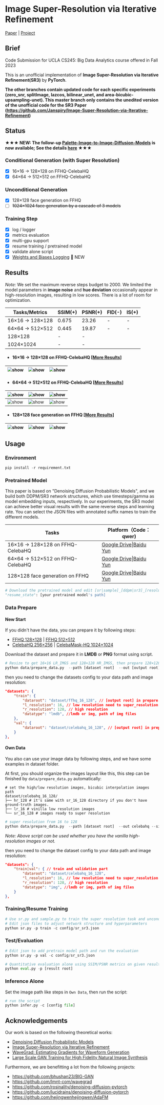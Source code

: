 # Image Super-Resolution via Iterative Refinement

[Paper](https://arxiv.org/pdf/2104.07636.pdf ) |  [Project](https://iterative-refinement.github.io/ )

## Brief

Code Submission for UCLA CS245: Big Data Analytics course offered in Fall 2023

This is an unofficial implementation of **Image Super-Resolution via Iterative Refinement(SR3)** by **PyTorch**.

**The other branches contain updated code for each specific experiments (zero_snr, splitImage, lazcos, bilinear_unet, and area-bicubic-upsampling-unet). This master branch only contains the unedited version of the unofficial code for the SR3 Paper (https://github.com/Janspiry/Image-Super-Resolution-via-Iterative-Refinement)**

## Status

**★★★ NEW: The follow-up [Palette-Image-to-Image-Diffusion-Models](https://arxiv.org/abs/2111.05826) is now available; See the details [here](https://github.com/Janspiry/Palette-Image-to-Image-Diffusion-Models) ★★★**

### Conditional Generation (with Super Resolution)

- [x] 16×16 -> 128×128 on FFHQ-CelebaHQ
- [x] 64×64 -> 512×512 on FFHQ-CelebaHQ

### Unconditional Generation

- [x] 128×128 face generation on FFHQ
- [ ] ~~1024×1024 face generation by a cascade of 3 models~~

### Training Step

- [x] log / logger
- [x] metrics evaluation
- [x] multi-gpu support
- [x] resume training / pretrained model
- [x] validate alone script
- [x] [Weights and Biases Logging](https://github.com/Janspiry/Image-Super-Resolution-via-Iterative-Refinement/pull/44) 🌟 NEW

## Results

*Note:*  We set the maximum reverse steps budget to $2000$. We limited the model parameters in **image noise** and **hue deviation** occasionally appear in high-resolution images, resulting in low scores.  There is a lot of room for optimization. 

| Tasks/Metrics        | SSIM(+) | PSNR(+) | FID(-)  | IS(+)   |
| -------------------- | ----------- | -------- | ---- | ---- |
| 16×16 -> 128×128 | 0.675       | 23.26    | - | - |
| 64×64 -> 512×512     | 0.445 | 19.87 | - | - |
| 128×128 | - | - | | |
| 1024×1024 | - | - |      |      |

- #### 16×16 -> 128×128 on FFHQ-CelebaHQ [[More Results](https://drive.google.com/drive/folders/1Vk1lpHzbDf03nME5fV9a-lWzSh3kMK14?usp=sharing)]

| <img src="./misc/sr_process_16_128_0.png" alt="show" style="zoom:90%;" /> |  <img src="./misc/sr_process_16_128_1.png" alt="show" style="zoom:90%;" />    |   <img src="./misc/sr_process_16_128_2.png" alt="show" style="zoom:90%;" />   |
| ------------------------------------------------------------ | ---- | ---- |

- #### 64×64 -> 512×512 on FFHQ-CelebaHQ [[More Results](https://drive.google.com/drive/folders/1yp_4xChPSZUeVIgxbZM-e3ZSsSgnaR9Z?usp=sharing)]

| <img src="./misc/sr_64_512_0_inf.png" alt="show" style="zoom:90%;" /> | <img src="./misc/sr_64_512_0_sr.png" alt="show" style="zoom:90%;" /> | <img src="./misc/sr_64_512_0_hr.png" alt="show" style="zoom:90%;" /> |
| ------------------------------------------------------------ | ------------------------------------------------------------ | ------------------------------------------------------------ |
| <img src="./misc/sr_64_512_1_sr.png" alt="show" style="zoom:90%;" /> | <img src="./misc/sr_64_512_2_sr.png" alt="show" style="zoom:90%;" /> | <img src="./misc/sr_64_512_3_sr.png" alt="show" style="zoom:90%;" /> |

- #### 128×128 face generation on FFHQ [[More Results](https://drive.google.com/drive/folders/13AsjRwDw4wMmL0bK7wPd2rP7ds7eyAMh?usp=sharing)]

| <img src="./misc/sample_process_128_0.png" alt="show" style="zoom:90%;" /> |  <img src="./misc/sample_process_128_1.png" alt="show" style="zoom:90%;" />    |   <img src="./misc/sample_process_128_2.png" alt="show" style="zoom:90%;" />   |
| ------------------------------------------------------------ | ---- | ---- |



## Usage
### Environment
```python
pip install -r requirement.txt
```

### Pretrained Model

This paper is based on "Denoising Diffusion Probabilistic Models", and we build both DDPM/SR3 network structures, which use timesteps/gamma as model embedding inputs, respectively. In our experiments, the SR3 model can achieve better visual results with the same reverse steps and learning rate. You can select the JSON files with annotated suffix names to train the different models.

| Tasks                             | Platform（Code：qwer)                                        | 
| --------------------------------- | ------------------------------------------------------------ |
| 16×16 -> 128×128 on FFHQ-CelebaHQ | [Google Drive](https://drive.google.com/drive/folders/12jh0K8XoM1FqpeByXvugHHAF3oAZ8KRu?usp=sharing)\|[Baidu Yun](https://pan.baidu.com/s/1OzsGZA2Vmq1ZL_VydTbVTQ) |  
| 64×64 -> 512×512 on FFHQ-CelebaHQ | [Google Drive](https://drive.google.com/drive/folders/1mCiWhFqHyjt5zE4IdA41fjFwCYdqDzSF?usp=sharing)\|[Baidu Yun](https://pan.baidu.com/s/1orzFmVDxMmlXQa2Ty9zY3g) |   
| 128×128 face generation on FFHQ   | [Google Drive](https://drive.google.com/drive/folders/1ldukMgLKAxE7qiKdFJlu-qubGlnW-982?usp=sharing)\|[Baidu Yun](https://pan.baidu.com/s/1Vsd08P1A-48OGmnRV0E7Fg ) | 

```python
# Download the pretrained model and edit [sr|sample]_[ddpm|sr3]_[resolution option].json about "resume_state":
"resume_state": [your pretrained model's path]
```

### Data Prepare

#### New Start

If you didn't have the data, you can prepare it by following steps:

- [FFHQ 128×128](https://github.com/NVlabs/ffhq-dataset) | [FFHQ 512×512](https://www.kaggle.com/arnaud58/flickrfaceshq-dataset-ffhq)
- [CelebaHQ 256×256](https://www.kaggle.com/badasstechie/celebahq-resized-256x256) | [CelebaMask-HQ 1024×1024](https://drive.google.com/file/d/1badu11NqxGf6qM3PTTooQDJvQbejgbTv/view)

Download the dataset and prepare it in **LMDB** or **PNG** format using script.

```python
# Resize to get 16×16 LR_IMGS and 128×128 HR_IMGS, then prepare 128×128 Fake SR_IMGS by bicubic interpolation
python data/prepare_data.py  --path [dataset root]  --out [output root] --size 16,128 -l
```

then you need to change the datasets config to your data path and image resolution: 

```json
"datasets": {
    "train": {
        "dataroot": "dataset/ffhq_16_128", // [output root] in prepare.py script
        "l_resolution": 16, // low resolution need to super_resolution
        "r_resolution": 128, // high resolution
        "datatype": "lmdb", //lmdb or img, path of img files
    },
    "val": {
        "dataroot": "dataset/celebahq_16_128", // [output root] in prepare.py script
    }
},
```

#### Own Data

You also can use your image data by following steps, and we have some examples in dataset folder.

At first, you should organize the images layout like this, this step can be finished by `data/prepare_data.py` automatically:

```shell
# set the high/low resolution images, bicubic interpolation images path 
dataset/celebahq_16_128/
├── hr_128 # it's same with sr_16_128 directory if you don't have ground-truth images.
├── lr_16 # vinilla low resolution images
└── sr_16_128 # images ready to super resolution
```

```python
# super resolution from 16 to 128
python data/prepare_data.py  --path [dataset root]  --out celebahq --size 16,128 -l
```

*Note: Above script can be used whether you have the vanilla high-resolution images or not.*

then you need to change the dataset config to your data path and image resolution: 

```json
"datasets": {
    "train|val": { // train and validation part
        "dataroot": "dataset/celebahq_16_128",
        "l_resolution": 16, // low resolution need to super_resolution
        "r_resolution": 128, // high resolution
        "datatype": "img", //lmdb or img, path of img files
    }
},
```

### Training/Resume Training

```python
# Use sr.py and sample.py to train the super resolution task and unconditional generation task, respectively.
# Edit json files to adjust network structure and hyperparameters
python sr.py -p train -c config/sr_sr3.json
```

### Test/Evaluation

```python
# Edit json to add pretrain model path and run the evaluation 
python sr.py -p val -c config/sr_sr3.json

# Quantitative evaluation alone using SSIM/PSNR metrics on given result root
python eval.py -p [result root]
```

### Inference Alone

Set the  image path like steps in `Own Data`, then run the script:

```python
# run the script
python infer.py -c [config file]
```

## Acknowledgements

Our work is based on the following theoretical works:

- [Denoising Diffusion Probabilistic Models](https://arxiv.org/pdf/2006.11239.pdf)
- [Image Super-Resolution via Iterative Refinement](https://arxiv.org/pdf/2104.07636.pdf)
- [WaveGrad: Estimating Gradients for Waveform Generation](https://arxiv.org/abs/2009.00713)
- [Large Scale GAN Training for High Fidelity Natural Image Synthesis](https://arxiv.org/abs/1809.11096)

Furthermore, we are benefitting a lot from the following projects:

- https://github.com/bhushan23/BIG-GAN
- https://github.com/lmnt-com/wavegrad
- https://github.com/rosinality/denoising-diffusion-pytorch
- https://github.com/lucidrains/denoising-diffusion-pytorch
- https://github.com/hejingwenhejingwen/AdaFM
